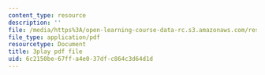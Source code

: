 ```yaml
---
content_type: resource
description: ''
file: /media/https%3A/open-learning-course-data-rc.s3.amazonaws.com/res-6-006-video-demonstrations-in-lasers-and-optics-spring-2008/6c2150be67ffa4e037dfc864c3d64d1d_goPg4-iVa1s.pdf
file_type: application/pdf
resourcetype: Document
title: 3play pdf file
uid: 6c2150be-67ff-a4e0-37df-c864c3d64d1d
---
```

